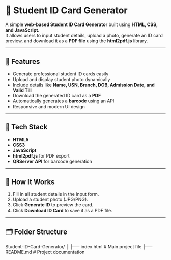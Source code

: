 # 🪪 Student ID Card Generator

A simple **web-based Student ID Card Generator** built using **HTML, CSS, and JavaScript**.  
It allows users to input student details, upload a photo, generate an ID card preview, and download it as a **PDF file** using the **html2pdf.js** library.

---

## 🚀 Features

- Generate professional student ID cards easily  
- Upload and display student photo dynamically  
- Include details like **Name, USN, Branch, DOB, Admission Date, and Valid Till**  
- Download the generated ID card as a **PDF**  
- Automatically generates a **barcode** using an API  
- Responsive and modern UI design  

---

## 🧰 Tech Stack

- **HTML5**  
- **CSS3**  
- **JavaScript**  
- **html2pdf.js** for PDF export  
- **QRServer API** for barcode generation  

---

## 📸 How It Works

1. Fill in all student details in the input form.  
2. Upload a student photo (JPG/PNG).  
3. Click **Generate ID** to preview the card.  
4. Click **Download ID Card** to save it as a PDF file.  

---

## 🗂️ Folder Structure

Student-ID-Card-Generator/
│
├── index.html # Main project file
├── README.md # Project documentation
